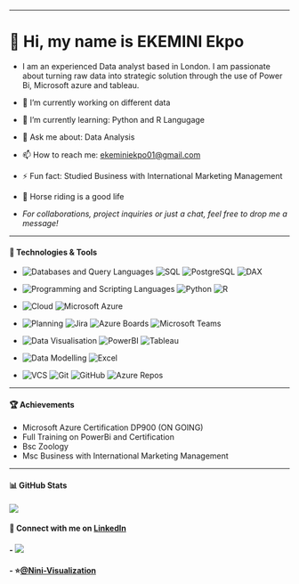 --- --- --- --- --- --- --- --- --- --- --- --- --- --- --- --- --- ---
# 👋 Hi, my name is EKEMINI Ekpo

- I am an experienced Data analyst based in London.
I am passionate about turning raw data into strategic solution
through the use of Power Bi, Microsoft azure and tableau.

- 🔭 I’m currently working on different data

- 🌱 I’m currently learning: Python and R Langugage
  
- 💬 Ask me about: Data Analysis

- 📫 How to reach me: [ekeminiekpo01@gmail.com](mailto:ekeminiekpo01@gmail.com)

- ⚡ Fun fact: Studied Business with International Marketing Management

- 🐎 Horse riding is a good life

-  _For collaborations, project inquiries or just a chat, feel free to drop me a message!_

--- --- --- --- --- --- --- --- --- --- --- --- --- --- --- --- --- ---

#### 🔧 Technologies & Tools

- ![Databases and Query Languages](https://img.shields.io/badge/-Databases%20and%20Query%20Languages-lightgrey?style=flat)
![SQL](https://img.shields.io/badge/SQL-4169E1?style=flat&logo=sql&logoColor=white)
![PostgreSQL](https://img.shields.io/badge/PostgreSQL-336791?style=flat&logo=postgresql&logoColor=white)
![DAX](https://img.shields.io/badge/DAX-FCC624?style=flat&logo=dax&logoColor=black) 

- ![Programming and Scripting Languages](https://img.shields.io/badge/-Programming%20and%20Scripting%20Languages-lightgrey?style=flat)
![Python](https://img.shields.io/badge/Python-3776AB?style=flat&logo=python&logoColor=white)
![R](https://img.shields.io/badge/R-276DC3?style=flat&logo=r&logoColor=white)

- ![Cloud](https://img.shields.io/badge/-Cloud-lightgrey?style=flat&logo=cloud&logoColor=white) 
![Microsoft Azure](https://img.shields.io/badge/Microsoft%20Azure-0078D7?style=flat&logo=microsoft-azure&logoColor=white)

- ![Planning](https://img.shields.io/badge/Planning-green)
![Jira](https://img.shields.io/badge/Jira-0052CC?style=flat&logo=jira&logoColor=white)
![Azure Boards](https://img.shields.io/badge/Azure%20Boards-0078D7?style=flat&logo=microsoft-azure&logoColor=white)
![Microsoft Teams](https://img.shields.io/badge/Teams-6264A7?style=flat&logo=microsoft-teams&logoColor=white)


- ![Data Visualisation](https://img.shields.io/badge/Data%20Visualisation-FF6F61?style=flat)
![PowerBI](https://img.shields.io/badge/PowerBI-F2C811?style=flat&logo=power-bi&logoColor=black)
![Tableau](https://img.shields.io/badge/Tableau-E97627?style=flat&logo=tableau&logoColor=white)


- ![Data Modelling](https://img.shields.io/badge/Data%20Modelling-FFD700?style=flat)
![Excel](https://img.shields.io/badge/Excel-217346?style=flat&logo=microsoft-excel&logoColor=white)


- ![VCS](https://img.shields.io/badge/VCS-red)
![Git](https://img.shields.io/badge/Git-F05032?style=flat&logo=git&logoColor=white)
![GitHub](https://img.shields.io/badge/GitHub-181717?style=flat&logo=github&logoColor=white)
![Azure Repos](https://img.shields.io/badge/Azure%20Repos-0078D7?style=flat&logo=microsoft-azure&logoColor=white)





--- --- --- ---
#### 🏆 Achievements
- Microsoft Azure Certification DP900 (ON GOING)
- Full Training on PowerBi and Certification 
- Bsc Zoology 
- Msc Business with International Marketing Management

--- --- ---
#### 📊 GitHub Stats
[![](https://github-readme-stats.vercel.app/api?username=Nini-Visualization)](https://github.com/Nini-Visualization)

####  🤝 Connect with me on [LinkedIn](https://www.linkedin.com/in/ekeminiekpo)

#### - ![](https://komarev.com/ghpvc/?username=Nini-Visualization&style=flat-square)

#### - ⭐️[@Nini-Visualization](https://github.com/Nini-Visualization)
